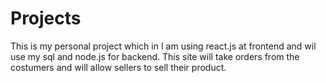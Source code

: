 # Projects
This is my personal project which in I am using react.js at frontend and wil use my sql and node.js for backend. 
This site will take orders from the costumers and will allow sellers to sell their product.
